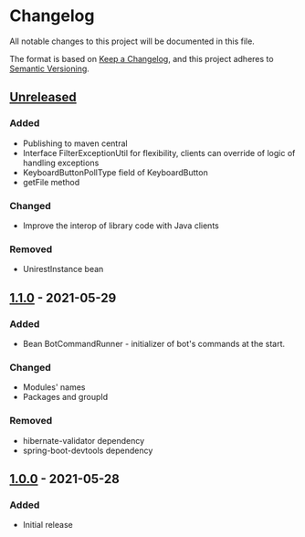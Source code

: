 # Changelog
All notable changes to this project will be documented in this file.

The format is based on [Keep a Changelog](https://keepachangelog.com/en/1.0.0/),
and this project adheres to [Semantic Versioning](https://semver.org/spec/v2.0.0.html).

## [Unreleased]
### Added
- Publishing to maven central
- Interface FilterExceptionUtil for flexibility, clients can override 
  of logic of handling exceptions 
- KeyboardButtonPollType field of KeyboardButton
- getFile method

### Changed
- Improve the interop of library code with Java clients

### Removed
- UnirestInstance bean

## [1.1.0] - 2021-05-29
### Added
- Bean BotCommandRunner - initializer of bot's commands at the start.

### Changed
- Modules' names
- Packages and groupId

### Removed
- hibernate-validator dependency
- spring-boot-devtools dependency

## [1.0.0] - 2021-05-28
### Added
- Initial release

[Unreleased]: https://github.com/zh-efimenko/telesender/compare/v1.1.0...HEAD
[1.1.0]: https://github.com/zh-efimenko/telesender/releases/tag/v1.1.0
[1.0.0]: https://github.com/zh-efimenko/telesender/releases/tag/v1.0.0
